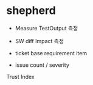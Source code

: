 # shepherd

- Measure TestOutput  측정
- SW diff  Impact 측정

- ticket base  requirement  item
- issue count / severity


Trust Index
